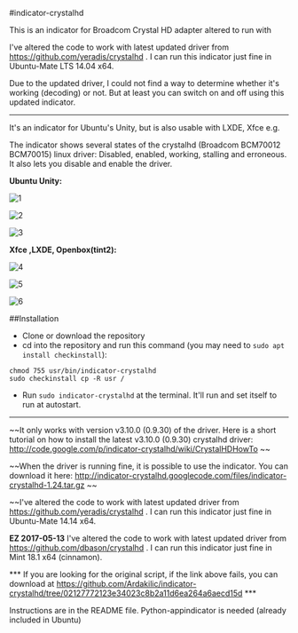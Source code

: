 #indicator-crystalhd

This is an indicator for Broadcom Crystal HD adapter altered to run with 

I've altered the code to work with latest updated driver from https://github.com/yeradis/crystalhd . I can run this indicator just fine in Ubuntu-Mate LTS 14.04 x64.

Due to the updated driver, I could not find a way to determine whether it's working (decoding) or not. But at least you can switch on and off using this updated indicator.

--------

It's an indicator for Ubuntu's Unity, but is also usable with LXDE, Xfce e.g.

The indicator shows several states of the crystalhd (Broadcom BCM70012 BCM70015) linux driver: Disabled, enabled, working, stalling and erroneous. It also lets you disable and enable the driver.

**Ubuntu Unity:**

![1](http://i.imgur.com/pKjWmZt.png) 

![2](http://i.imgur.com/BAnJK4t.png)

![3](http://i.imgur.com/PEKLpDN.png)

**Xfce ,LXDE, Openbox(tint2):**

![4](http://i.imgur.com/72C9QmN.png)

![5](http://i.imgur.com/aM3TjAm.png)

![6](http://i.imgur.com/tfjaPf3.png)



##Installation

* Clone or download the repository
* cd into the repository and run this command (you may need to ``sudo apt install checkinstall``): 
```shell
chmod 755 usr/bin/indicator-crystalhd
sudo checkinstall cp -R usr /
```
* Run `sudo indicator-crystalhd` at the terminal. It'll run and set itself to run at autostart.

--------

~~It only works with version v3.10.0 (0.9.30) of the driver. Here is a short tutorial on how to install the latest v3.10.0 (0.9.30) crystalhd driver: http://code.google.com/p/indicator-crystalhd/wiki/CrystalHDHowTo ~~

~~When the driver is running fine, it is possible to use the indicator. You can download it here: http://indicator-crystalhd.googlecode.com/files/indicator-crystalhd-1.24.tar.gz  ~~

~~I've altered the code to work with latest updated driver from https://github.com/yeradis/crystalhd . I can run this indicator just fine in Ubuntu-Mate 14.14 x64.

**EZ 2017-05-13** I've altered the code to work with latest updated driver from https://github.com/dbason/crystalhd . I can run this indicator just fine in Mint 18.1 x64 (cinnamon).

*** If you are looking for the original script, if the link above fails, you can download at https://github.com/Ardakilic/indicator-crystalhd/tree/02127772123e34023c8b2a11d6ea264a6aecd15d ***

Instructions are in the README file. Python-appindicator is needed (already included in Ubuntu)
